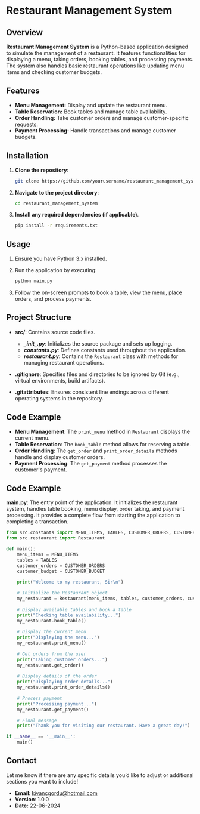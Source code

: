 # Restaurant Management System

## Overview
**Restaurant Management System** is a Python-based application designed to simulate the management of a restaurant. It features functionalities for displaying a menu, taking orders, booking tables, and processing payments. The system also handles basic restaurant operations like updating menu items and checking customer budgets.

## Features
* **Menu Management:** Display and update the restaurant menu.
* **Table Reservation:** Book tables and manage table availability.
* **Order Handling:** Take customer orders and manage customer-specific requests.
* **Payment Processing:** Handle transactions and manage customer budgets.

## Installation
1. **Clone the repository**: 
    ```bash
    git clone https://github.com/yourusername/restaurant_management_system.git
    ```

2. **Navigate to the project directory**:  
    ```bash
    cd restaurant_management_system
    ```

3. **Install any required dependencies (if applicable)**.
    ```bash
    pip install -r requirements.txt
    ```

## Usage  
1. Ensure you have Python 3.x installed.

2. Run the application by executing:
    ```bash
    python main.py
    ```

3. Follow the on-screen prompts to book a table, view the menu, place orders, and process payments.

## Project Structure
* **src/**: Contains source code files.
  * ***\__init__.py***: Initializes the source package and sets up logging.
  * ***constants.py***: Defines constants used throughout the application.
  * ***restaurant.py***: Contains the `Restaurant` class with methods for managing restaurant operations.
  
* **.gitignore**: Specifies files and directories to be ignored by Git (e.g., virtual environments, build artifacts).
* **.gitattributes**: Ensures consistent line endings across different operating systems in the repository.

## Code Example
* **Menu Management**: The `print_menu` method in `Restaurant` displays the current menu.
* **Table Reservation**: The `book_table` method allows for reserving a table.
* **Order Handling**: The `get_order` and `print_order_details` methods handle and display customer orders.
* **Payment Processing**: The `get_payment` method processes the customer's payment.

## Code Example
**main.py**: The entry point of the application. It initializes the restaurant system, handles table booking, menu display, order taking, and payment processing. It provides a complete flow from starting the application to completing a transaction.

```python
from src.constants import MENU_ITEMS, TABLES, CUSTOMER_ORDERS, CUSTOMER_BUDGET
from src.restaurant import Restaurant

def main():
    menu_items = MENU_ITEMS
    tables = TABLES
    customer_orders = CUSTOMER_ORDERS
    customer_budget = CUSTOMER_BUDGET

    print("Welcome to my restaurant, Sir\n")
    
    # Initialize the Restaurant object
    my_restaurant = Restaurant(menu_items, tables, customer_orders, customer_budget)
    
    # Display available tables and book a table
    print("Checking table availability...")
    my_restaurant.book_table()
    
    # Display the current menu
    print("Displaying the menu...")
    my_restaurant.print_menu()
    
    # Get orders from the user
    print("Taking customer orders...")
    my_restaurant.get_order()
    
    # Display details of the order
    print("Displaying order details...")
    my_restaurant.print_order_details()
    
    # Process payment
    print("Processing payment...")
    my_restaurant.get_payment()

    # Final message
    print("Thank you for visiting our restaurant. Have a great day!")

if __name__ == '__main__':
    main()
```

## Contact
Let me know if there are any specific details you’d like to adjust or additional sections you want to include!  
* **Email**: kivancgordu@hotmail.com
* **Version**: 1.0.0
* **Date**: 22-06-2024
